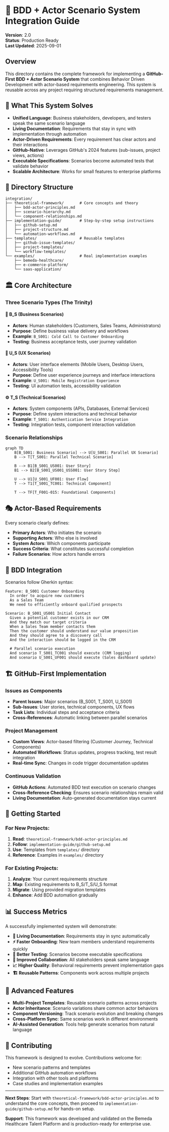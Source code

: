 # 🚀 BDD + Actor Scenario System Integration Guide

**Version**: 2.0  
**Status**: Production Ready  
**Last Updated**: 2025-09-01  

## Overview

This directory contains the complete framework for implementing a **GitHub-First BDD + Actor Scenario System** that combines Behavior Driven Development with actor-based requirements engineering. This system is reusable across any project requiring structured requirements management.

## 🎯 What This System Solves

- **Unified Language**: Business stakeholders, developers, and testers speak the same scenario language
- **Living Documentation**: Requirements that stay in sync with implementation through automation  
- **Actor-Driven Requirements**: Every requirement has clear actors and their interactions
- **GitHub-Native**: Leverages GitHub's 2024 features (sub-issues, project views, actions)
- **Executable Specifications**: Scenarios become automated tests that validate behavior
- **Scalable Architecture**: Works for small features to enterprise platforms

## 📁 Directory Structure

```
integration/
├── theoretical-framework/       # Core concepts and theory
│   ├── bdd-actor-principles.md
│   ├── scenario-hierarchy.md
│   └── component-relationships.md
├── implementation-guide/        # Step-by-step setup instructions  
│   ├── github-setup.md
│   ├── project-structure.md
│   └── automation-workflows.md
├── templates/                   # Reusable templates
│   ├── github-issue-templates/
│   ├── project-templates/
│   └── workflow-templates/
└── examples/                    # Real implementation examples
    ├── bemeda-healthcare/
    ├── e-commerce-platform/
    └── saas-application/
```

## 🏛️ Core Architecture

### Three Scenario Types (The Trinity)

#### 🏢 **B_S (Business Scenarios)**
- **Actors**: Human stakeholders (Customers, Sales Teams, Administrators)
- **Purpose**: Define business value delivery and workflows
- **Example**: `B_S001: Cold Call to Customer Onboarding`
- **Testing**: Business acceptance tests, user journey validation

#### 🎨 **U_S (UX Scenarios)**  
- **Actors**: User interface elements (Mobile Users, Desktop Users, Accessibility Tools)
- **Purpose**: Define user experience journeys and interface interactions
- **Example**: `U_S001: Mobile Registration Experience`
- **Testing**: UI automation tests, accessibility validation

#### ⚙️ **T_S (Technical Scenarios)**
- **Actors**: System components (APIs, Databases, External Services)  
- **Purpose**: Define system interactions and technical behavior
- **Example**: `T_S001: Authentication Service Integration`
- **Testing**: Integration tests, component interaction validation

### Scenario Relationships

```mermaid
graph TD
    B[B_S001: Business Scenario] --> U[U_S001: Parallel UX Scenario]
    B --> T[T_S001: Parallel Technical Scenario]
    
    B --> B1[B_S001_US001: User Story]
    B1 --> B2[B_S001_US001_USS001: User Story Step]
    
    U --> U1[U_S001_UF001: User Flow]
    T --> T1[T_S001_TC001: Technical Component]
    
    T --> TF[T_F001-015: Foundational Components]
```

## 🎭 Actor-Based Requirements

Every scenario clearly defines:
- **Primary Actors**: Who initiates the scenario
- **Supporting Actors**: Who else is involved  
- **System Actors**: Which components participate
- **Success Criteria**: What constitutes successful completion
- **Failure Scenarios**: How actors handle errors

## 🔄 BDD Integration

Scenarios follow Gherkin syntax:

```gherkin
Feature: B_S001 Customer Onboarding
  In order to acquire new customers
  As a Sales Team
  We need to efficiently onboard qualified prospects

Scenario: B_S001_US001 Initial Contact
  Given a potential customer exists in our CRM
  And they match our target criteria  
  When a Sales Team member contacts them
  Then the customer should understand our value proposition
  And they should agree to a discovery call
  And the interaction should be logged in the CRM
  
  # Parallel scenario execution
  And scenario T_S001_TC001 should execute (CRM logging)
  And scenario U_S001_UF001 should execute (Sales dashboard update)
```

## 🏗️ GitHub-First Implementation

### Issues as Components
- **Parent Issues**: Major scenarios (B_S001, T_S001, U_S001)
- **Sub-Issues**: User stories, technical components, UX flows
- **Task Lists**: Individual steps and acceptance criteria
- **Cross-References**: Automatic linking between parallel scenarios

### Project Management
- **Custom Views**: Actor-based filtering (Customer Journey, Technical Components)
- **Automated Workflows**: Status updates, progress tracking, test result integration
- **Real-time Sync**: Changes in code trigger documentation updates

### Continuous Validation
- **GitHub Actions**: Automated BDD test execution on scenario changes
- **Cross-Reference Checking**: Ensures scenario relationships remain valid
- **Living Documentation**: Auto-generated documentation stays current

## 🎯 Getting Started

### For New Projects:
1. **Read**: `theoretical-framework/bdd-actor-principles.md`
2. **Follow**: `implementation-guide/github-setup.md`  
3. **Use**: Templates from `templates/` directory
4. **Reference**: Examples in `examples/` directory

### For Existing Projects:
1. **Analyze**: Your current requirements structure
2. **Map**: Existing requirements to B_S/T_S/U_S format
3. **Migrate**: Using provided migration templates
4. **Enhance**: Add BDD automation gradually

## 📊 Success Metrics

A successfully implemented system will demonstrate:

- **🔄 Living Documentation**: Requirements stay in sync automatically
- **⚡ Faster Onboarding**: New team members understand requirements quickly  
- **🎯 Better Testing**: Scenarios become executable specifications
- **🤝 Improved Collaboration**: All stakeholders speak same language
- **📈 Higher Quality**: Behavioral requirements prevent implementation gaps
- **🏗️ Reusable Patterns**: Components work across multiple projects

## 🌟 Advanced Features

- **Multi-Project Templates**: Reusable scenario patterns across projects
- **Actor Inheritance**: Scenario variations share common actor behaviors  
- **Component Versioning**: Track scenario evolution and breaking changes
- **Cross-Platform Sync**: Same scenarios work in different environments
- **AI-Assisted Generation**: Tools help generate scenarios from natural language

## 🤝 Contributing

This framework is designed to evolve. Contributions welcome for:
- New scenario patterns and templates
- Additional GitHub automation workflows
- Integration with other tools and platforms
- Case studies and implementation examples

---

**Next Steps**: Start with `theoretical-framework/bdd-actor-principles.md` to understand the core concepts, then proceed to `implementation-guide/github-setup.md` for hands-on setup.

**Support**: This framework was developed and validated on the Bemeda Healthcare Talent Platform and is production-ready for enterprise use.